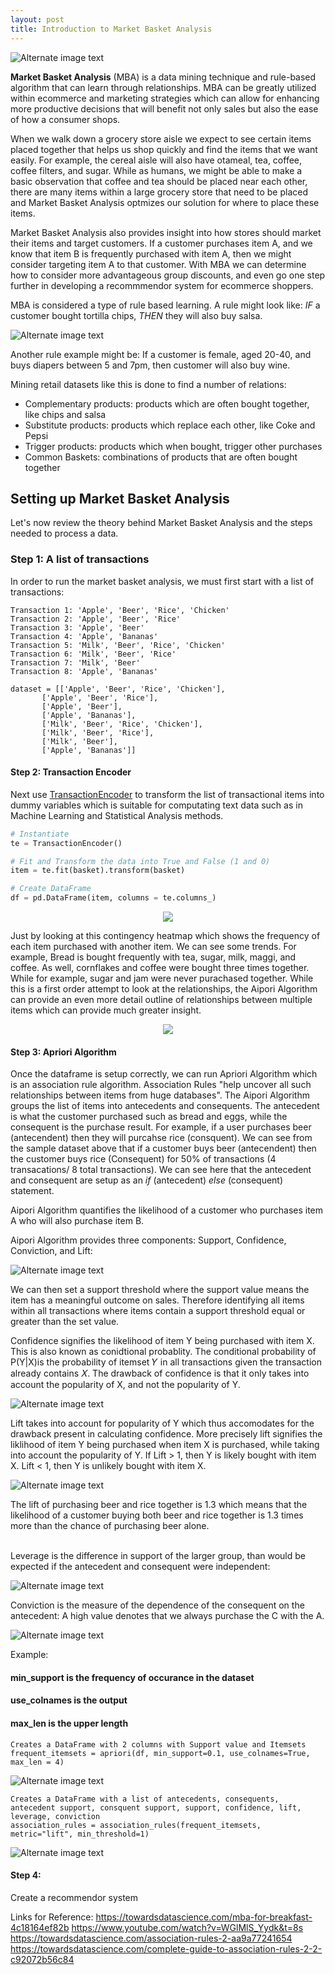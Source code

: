 ```yaml
---
layout: post
title: Introduction to Market Basket Analysis
---
```

![Alternate image text](/images/Intro_MBA/header_image.jpg)

**Market Basket Analysis** (MBA) is a data mining technique and rule-based algorithm that can learn through relationships.  MBA can be greatly utilized within ecommerce and marketing strategies which can allow for enhancing more productive decisions that will benefit not only sales but also the ease of how a consumer shops.

When we walk down a grocery store aisle we expect to see certain items placed together that helps us shop quickly and find the items that we want easily. For example, the cereal aisle will also have otameal, tea, coffee, coffee filters, and sugar. While as humans, we might be able to make a basic observation that coffee and tea should be placed near each other, there are many items within a large grocery store that need to be placed and Market Basket Analysis optmizes our solution for where to place these items. 

Market Basket Analysis also provides insight into how stores should market their items and target customers. If a customer purchases item A, and we know that item B is frequently purchased with item A, then we might consider targeting item A to that customer. With MBA we can determine how to consider more advantageous group discounts, and even go one step further in developing a recommmendor system for ecommerce shoppers.

MBA is considered a type of rule based learning. A rule might look like: *IF* a customer bought tortilla chips, *THEN* they will also buy salsa.

![Alternate image text](/images/Intro_MBA/chips_salsa.png)


Another rule example might be: If a customer is female, aged 20-40, and buys diapers between 5 and 7pm, then customer will also buy wine.

Mining retail datasets like this is done to find a number of relations:
- Complementary products: products which are often bought together, like chips and salsa
- Substitute products: products which replace each other, like Coke and Pepsi
- Trigger products: products which when bought, trigger other purchases
- Common Baskets: combinations of products that are often bought together

## Setting up Market Basket Analysis
Let's now review the theory behind Market Basket Analysis and the steps needed to process a data.

### Step 1: A list of transactions

In order to run the market basket analysis, we must first start with a list of transactions: 
    
    Transaction 1: 'Apple', 'Beer', 'Rice', 'Chicken'
    Transaction 2: 'Apple', 'Beer', 'Rice' 
    Transaction 3: 'Apple', 'Beer'
    Transaction 4: 'Apple', 'Bananas'
    Transaction 5: 'Milk', 'Beer', 'Rice', 'Chicken'
    Transaction 6: 'Milk', 'Beer', 'Rice'
    Transaction 7: 'Milk', 'Beer'
    Transaction 8: 'Apple', 'Bananas'

    dataset = [['Apple', 'Beer', 'Rice', 'Chicken'], 
           ['Apple', 'Beer', 'Rice'], 
           ['Apple', 'Beer'], 
           ['Apple', 'Bananas'], 
           ['Milk', 'Beer', 'Rice', 'Chicken'], 
           ['Milk', 'Beer', 'Rice'], 
           ['Milk', 'Beer'], 
           ['Apple', 'Bananas']]
 
#### Step 2: Transaction Encoder

Next use [TransactionEncoder](http://rasbt.github.io/mlxtend/user_guide/preprocessing/TransactionEncoder/) to transform the list of transactional items into dummy variables which is suitable for computating text data such as in Machine Learning and Statistical Analysis methods.

```python
# Instantiate
te = TransactionEncoder()

# Fit and Transform the data into True and False (1 and 0)
item = te.fit(basket).transform(basket)

# Create DataFrame
df = pd.DataFrame(item, columns = te.columns_)
```

<p align="center">
    <img src="/images/Intro_MBA/dummytable.png"/>
</p>


Just by looking at this contingency heatmap which shows the frequency of each item purchased with another item. We can see some trends. For example, Bread is bought frequently with tea, sugar, milk, maggi, and coffee. As well, cornflakes and coffee were bought three times together. While for example, sugar and jam were never purachased together. While this is a first order attempt to look at the relationships, the Aipori Algorithm can provide an even more detail outline of relationships between multiple items which can provide much greater insight.

<p align="center">
    <img src="/![Alternate image text](/images/Intro_MBA/basket_correlation.pngstyle)"/>
</p>

#### Step 3: Apriori Algorithm

Once the dataframe is setup correctly, we can run Apriori Algorithm which is an association rule algorithm. Association Rules "help uncover all such relationships between items from huge databases". The Aipori Algorithm groups the list of items into antecedents and consequents. The antecedent is what the customer purchased such as bread and eggs, while the consequent is the purchase result. For example, if a user purchases  beer (antecendent) then they will purcahse rice (consquent). We can see from the sample dataset above that if a customer buys beer (antecendent) then the customer buys rice (Consequent) for 50% of transactions (4 transacations/ 8 total transactions). We can see here that the antecedent and consequent are setup as an *if* (antecedent) *else* (consequent) statement.

Aipori Algorithm quantifies the likelihood of a customer who purchases item A who will also purchase item B.

Aipori Algorithm provides three components: Support, Confidence, Conviction, and Lift:

![Alternate image text](/images/Intro_MBA/support.png)

We can then set a support threshold where the support value means the item has a meaningful outcome on sales. Therefore identifying all items within all transactions where items contain a support threshold equal or greater than the set value.

Confidence signifies the likelihood of item Y being purchased with item X. This is also known as conidtional probablity. The conditional probability of P(Y|X)is the probability of itemset 𝑌 in all transactions given the transaction already contains 𝑋. The drawback of confidence is that it only takes into account the popularity of X, and not the popularity of Y.

![Alternate image text](/images/Intro_MBA/confidence.png)

Lift takes into account for popularity of Y which thus accomodates for the drawback present in calculating confidence. More precisely lift signifies the liklihood of item Y being purchased when item X is purchased, while taking into account the popularity of Y. If Lift > 1, then Y is likely bought with item X. Lift < 1, then Y is unlikely bought with item X.

![Alternate image text](/images/Intro_MBA/lift.png)

The lift of purchasing beer and rice together is 1.3 which means that the likelihood of a customer buying both beer and rice together is 1.3 times more than the chance of purchasing beer alone.<br/><br/>

Leverage is the difference in support of the larger group, than would be expected if the antecedent and consequent were independent: <br/>

![Alternate image text](/images/Intro_MBA/leverage.png)

Conviction is the measure of the dependence of the consequent on the antecedent: A high value denotes that we always purchase the C with the A. <br/>

![Alternate image text](/images/Intro_MBA/conviction.png)

Example:

#### min_support is the frequency of occurance in the dataset
#### use_colnames is the output
#### max_len is the upper length 

    Creates a DataFrame with 2 columns with Support value and Itemsets
    frequent_itemsets = apriori(df, min_support=0.1, use_colnames=True, max_len = 4)

![Alternate image text](/images/Intro_MBA/apriori.png)

    Creates a DataFrame with a list of antecedents, consequents, antecedent support, consquent support, support, confidence, lift, leverage, conviction
    association_rules = association_rules(frequent_itemsets, metric="lift", min_threshold=1)

![Alternate image text](/images/Intro_MBA/association_rule.png)


#### Step 4: 
Create a recommendor system




Links for Reference:
https://towardsdatascience.com/mba-for-breakfast-4c18164ef82b
https://www.youtube.com/watch?v=WGlMlS_Yydk&t=8s
https://towardsdatascience.com/association-rules-2-aa9a77241654
https://towardsdatascience.com/complete-guide-to-association-rules-2-2-c92072b56c84

